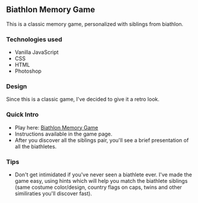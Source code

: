 ## Biathlon Memory Game

This is a classic memory game, personalized with siblings from biathlon. 

### Technologies used

- Vanilla JavaScript
- CSS
- HTML
- Photoshop

### Design

Since this is a classic game, I've decided to give it a retro look. 

### Quick Intro

- Play here: [Biathlon Memory Game](https://silviurdr.github.io/memory-game-biathlon/)
- Instructions available in the game page.
- After you discover all the siblings pair, you'll see a brief presentation of all the biathletes.


### Tips

- Don't get intimidated if you've never seen a biathlete ever. I've made the game easy, using hints which will help you match the biathlete siblings (same costume color/design, country flags on caps, twins and other similiraties you'll discover fast).
